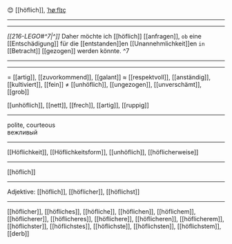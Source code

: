 😊 [[höflich]], [ˈhøːflɪç](https://youglish.com/pronounce/höflich/german)

---
---

*[[216-LEGO#^7|^]]* Daher möchte ich [[höflich]] [[anfragen]], `ob` eine [[Entschädigung]] für die [[entstanden]]en [[Unannehmlichkeit]]en `in` [[Betracht]] [[gezogen]] werden könnte. ^7



---


---
= [[artig]], [[zuvorkommend]], [[galant]]
≈ [[respektvoll]], [[anständig]], [[kultiviert]], [[fein]]
≠ [[unhöflich]], [[ungezogen]], [[unverschämt]], [[grob]]

 [[unhöflich]], [[nett]], [[frech]], [[artig]], [[ruppig]]

---
polite, courteous  
вежливый

---
[[Höflichkeit]], [[Höflichkeitsform]], [[unhöflich]], [[höflicherweise]]

---
[[höflich]]


---
Adjektive: [[höflich]], [[höflicher]], [[höflichst]]

---
[[höflicher]], [[höfliches]], [[höfliche]], [[höflichen]], [[höflichem]], [[höflicherer]], [[höflicheres]], [[höflichere]], [[höflicheren]], [[höflicherem]], [[höflichster]], [[höflichstes]], [[höflichste]], [[höflichsten]], [[höflichstem]], [[derb]]